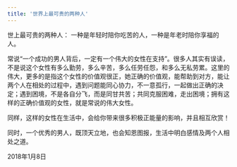 ```yaml
---
title: '世界上最可贵的两种人'
---
```

 
世上最可贵的两种人： 一种是年轻时陪你吃苦的人，一种是年老时陪你享福的人。  

常说“一个成功的男人背后，一定有一个伟大的女性在支持”。很多人其实有误读，不是说这个女性有多么勤劳，多么辛苦，多么任劳任怨，和多么无私劳累。这里的伟大，更多的是指这个女性的价值观很正，她正确的价值观，能帮助到对方，能让两个人在相处的过程中，遇到问题能同心协力，不一意孤行，一起做出正确的决定；遇到困境，不是各自分飞，而是同甘共苦；共同克服困难，走出困境；拥有这样的正确价值观的女性，就是常说的伟大女性。

同样，这样的女性在生活中，会给你带来很多积极正能量的影响，并且相互欣赏！

同时，一个优秀的男人，既顶天立地，也会知恩图报，生活中明白感情及两个人相处之道。

2018年1月8日